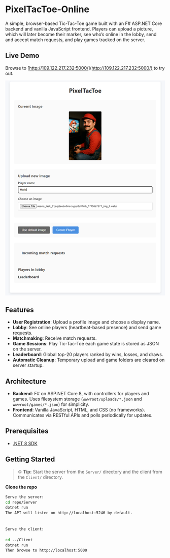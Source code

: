 # PixelTacToe-Online

A simple, browser-based Tic-Tac-Toe game built with an F# ASP.NET Core backend and vanilla JavaScript frontend. Players can upload a picture, which will later become their marker, see who’s online in the lobby, send and accept match requests, and play games tracked on the server.

## Live Demo

Browse to [http://109.122.217.232:5000/](http://109.122.217.232:5000/) to try out.

![img.png](img.png)
## Features

- **User Registration**: Upload a profile image and choose a display name.
- **Lobby**: See online players (heartbeat-based presence) and send game requests.
- **Matchmaking**: Receive match requests.
- **Game Sessions**: Play Tic-Tac-Toe each game state is stored as JSON on the server.
- **Leaderboard**: Global top-20 players ranked by wins, losses, and draws.
- **Automatic Cleanup**: Temporary upload and game folders are cleared on server startup.

## Architecture

- **Backend**: F# on ASP.NET Core 8, with controllers for players and games. Uses filesystem storage (`wwwroot/uploads/*.json` and `wwwroot/games/*.json`) for simplicity.
- **Frontend**: Vanilla JavaScript, HTML, and CSS (no frameworks). Communicates via RESTful APIs and polls periodically for updates.

## Prerequisites

- [.NET 8 SDK](https://dotnet.microsoft.com/download/dotnet/8.0)

## Getting Started

> ⚙️ **Tip:** Start the server from the `Server/` directory and the client from the `Client/` directory.

**Clone the repo**

```bash
Serve the server:
cd repo/Server
dotnet run
The API will listen on http://localhost:5246 by default.


Serve the client:

cd ../Client
dotnet run
Then browse to http://localhost:5000